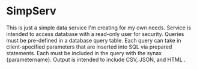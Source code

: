 # SimpServ
This is just a simple data service I'm creating for my own needs.  Service is intended to access database with a read-only user for security.  Queries must be pre-defined in a database query table.  Each query can take in client-specified parameters that are inserted into SQL via prepared statements.  Each must be included in the query with the synax {parametername}. Output is intended to include CSV, JSON, and HTML <table>.
